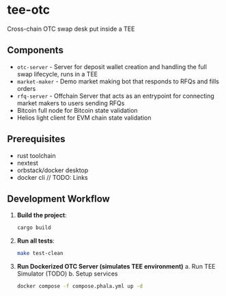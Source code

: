 # tee-otc
Cross-chain OTC swap desk put inside a TEE

## Components

- `otc-server` - Server for deposit wallet creation and handling the full swap lifecycle, runs in a TEE
- `market-maker` - Demo market making bot that responds to RFQs and fills orders
- `rfq-server` - Offchain Server that acts as an entrypoint for connecting market makers to users sending RFQs
- Bitcoin full node for Bitcoin state validation
- Helios light client for EVM chain state validation

## Prerequisites

- rust toolchain
- nextest
- orbstack/docker desktop
- docker cli
  // TODO: Links

## Development Workflow

1. **Build the project**:

   ```bash
   cargo build
   ```

2. **Run all tests**:
   ```bash
   make test-clean
   ```

3. **Run Dockerized OTC Server (simulates TEE environment)**
   a. Run TEE Simulator (TODO) 
   b. Setup services
   ```bash
   docker compose -f compose.phala.yml up -d
   ```